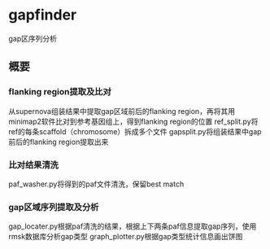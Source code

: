 # gapfinder
gap区序列分析
## 概要
### flanking region提取及比对
从supernova组装结果中提取gap区域前后的flanking region，再将其用minimap2软件比对到参考基因组上，得到flanking region的位置
ref_split.py将ref的每条scaffold（chromosome）拆成多个文件
gapsplit.py将组装结果中gap前后的flanking region提取出来
### 比对结果清洗
paf_washer.py将得到的paf文件清洗，保留best match
### gap区域序列提取及分析
gap_locater.py根据paf清洗的结果，根据上下两条paf信息提取gap序列，使用rmsk数据库分析gap类型
graph_plotter.py根据gap类型统计信息画出饼图